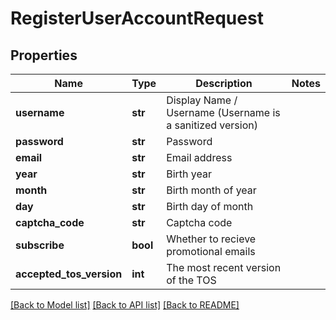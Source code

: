 # RegisterUserAccountRequest


## Properties
Name | Type | Description | Notes
------------ | ------------- | ------------- | -------------
**username** | **str** | Display Name / Username (Username is a sanitized version) | 
**password** | **str** | Password | 
**email** | **str** | Email address | 
**year** | **str** | Birth year | 
**month** | **str** | Birth month of year | 
**day** | **str** | Birth day of month | 
**captcha_code** | **str** | Captcha code | 
**subscribe** | **bool** | Whether to recieve promotional emails | 
**accepted_tos_version** | **int** | The most recent version of the TOS | 

[[Back to Model list]](../README.md#documentation-for-models) [[Back to API list]](../README.md#documentation-for-api-endpoints) [[Back to README]](../README.md)


